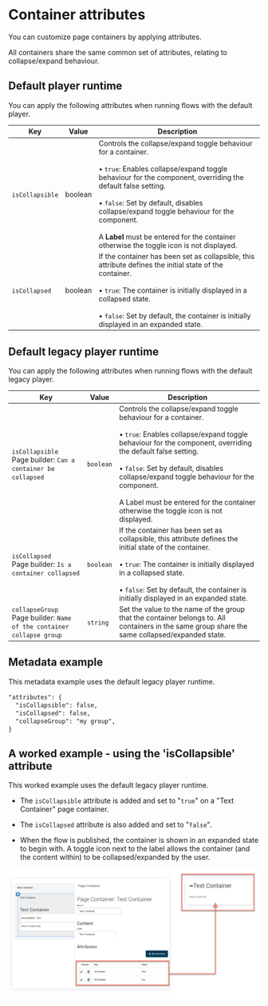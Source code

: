 # Container attributes 

<head>
  <meta name="guidename" content="Flow"/>
  <meta name="context" content="GUID-cc22d4de-b8b0-4277-a369-8678965d70b1"/>
</head>

You can customize page containers by applying attributes.

All containers share the same common set of attributes, relating to collapse/expand behaviour.


## Default player runtime 

You can apply the following attributes when running flows with the default player.

| Key      | Value   | Description |
|----------|---------|-------------|
| `isCollapsible` | boolean  | Controls the collapse/expand toggle behaviour for a container.<br/><br/>• `true`: Enables collapse/expand toggle behaviour for the component, overriding the default false setting.<br/><br/>• `false`: Set by default, disables collapse/expand toggle behaviour for the component.<br/><br/>A **Label** must be entered for the container otherwise the toggle icon is not displayed. |
| `isCollapsed` | boolean  | If the container has been set as collapsible, this attribute defines the initial state of the container.<br/><br/>• `true`: The container is initially displayed in a collapsed state.<br/><br/>• `false`: Set by default, the container is initially displayed in an expanded state. |


## Default legacy player runtime 

You can apply the following attributes when running flows with the default legacy player.

| Key      | Value   | Description |
|----------|---------|-------------|
| `isCollapsible`<br/>Page builder: `Can a container be collapsed` | `boolean`  | Controls the collapse/expand toggle behaviour for a container.<br/><br/>• `true`: Enables collapse/expand toggle behaviour for the component, overriding the default false setting.<br/><br/>• `false`: Set by default, disables collapse/expand toggle behaviour for the component.<br/><br/>A Label must be entered for the container otherwise the toggle icon is not displayed. |
| `isCollapsed`<br/>Page builder: `Is a container collapsed` | `boolean`  | If the container has been set as collapsible, this attribute defines the initial state of the container.<br/><br/>• `true`: The container is initially displayed in a collapsed state.<br/><br/>• `false`: Set by default, the container is initially displayed in an expanded state. |
| `collapseGroup`<br/>Page builder: `Name of the container collapse group` | `string`  | Set the value to the name of the group that the container belongs to. All containers in the same group share the same collapsed/expanded state. |


## Metadata example 

This metadata example uses the default legacy player runtime.

```
"attributes": {
  "isCollapsible": false,
  "isCollapsed": false,
  "collapseGroup": "my group",
}
```

## A worked example - using the 'isCollapsible' attribute 

This worked example uses the default legacy player runtime.

-   The `isCollapsible` attribute is added and set to "`true`" on a "Text Container" page container.

-   The `isCollapsed` attribute is also added and set to "`false`".

-   When the flow is published, the container is shown in an expanded state to begin with. A toggle icon next to the label allows the container \(and the content within\) to be collapsed/expanded by the user.

![Image](../Images/img-flo-Attributes_collapsible_2c4ecd88-a798-4ec1-b4a1-8ae0f5d4df14.png)

